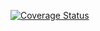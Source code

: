 [![Coverage Status](https://coveralls.io/repos/github/CAANASUUCRE/BachelorDIM-Lectures-Algorithms-2020/badge.svg?branch=master)](https://coveralls.io/github/CAANASUUCRE/BachelorDIM-Lectures-Algorithms-2020?branch=master)
